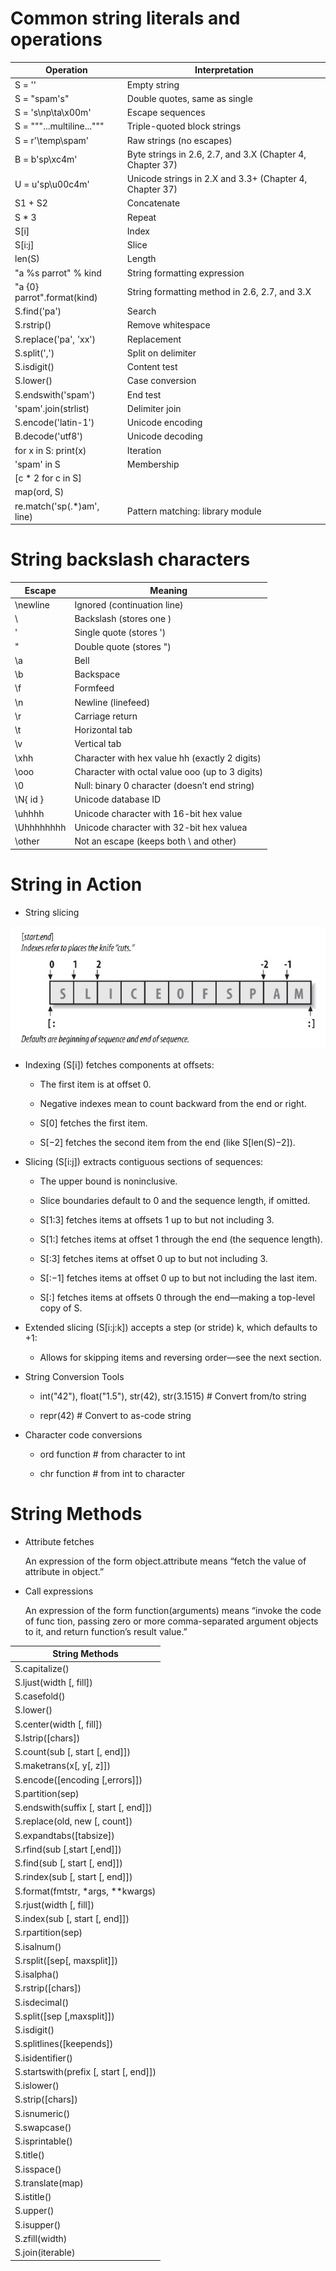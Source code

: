 # Common string literals and operations

| Operation | Interpretation |
| --- | --- |	 					
| S = '' | Empty string |
| S = "spam's" | Double quotes, same as single |
| S = 's\np\ta\x00m' | Escape sequences |
| S = """...multiline...""" | Triple-quoted block strings |
| S = r'\temp\spam' |  Raw strings (no escapes) |
| B = b'sp\xc4m' |  Byte strings in 2.6, 2.7, and 3.X (Chapter 4, Chapter 37) |
| U = u'sp\u00c4m' |  Unicode strings in 2.X and 3.3+ (Chapter 4, Chapter 37) |
| S1 + S2 | Concatenate |
| S * 3 | Repeat |
| S[i] | Index |
| S[i:j] | Slice |
| len(S) | Length  |
| "a %s parrot" % kind | String formatting expression |
| "a {0} parrot".format(kind) | String formatting method in 2.6, 2.7, and 3.X |
| S.find('pa') | Search |
| S.rstrip() | Remove whitespace |
| S.replace('pa', 'xx') | Replacement |
| S.split(',') | Split on delimiter |
| S.isdigit() | Content test |
| S.lower() | Case conversion |
| S.endswith('spam') | End test |
| 'spam'.join(strlist) | Delimiter join |
| S.encode('latin-1') | Unicode encoding |
| B.decode('utf8') | Unicode decoding |
| for x in S: print(x) | Iteration |
| 'spam' in S | Membership |
| [c * 2 for c in S] |  |
| map(ord, S) | 
| re.match('sp(.*)am', line) | Pattern matching: library module |
# String backslash characters 
| Escape | Meaning |
| --- | --- |	 				
| \newline | Ignored (continuation line) | 
| \\ | Backslash (stores one \) | 
| \' | Single quote (stores ') | 
| \" | Double quote (stores ") | 
| \a | Bell | 
| \b | Backspace | 
| \f | Formfeed | 
| \n | Newline (linefeed) | 
| \r | Carriage return | 
| \t | Horizontal tab | 
| \v | Vertical tab | 
| \xhh| Character with hex value hh (exactly 2 digits) | 
| \ooo | Character with octal value ooo (up to 3 digits) | 
| \0 | Null: binary 0 character (doesn’t end string) | 
| \N{ id } | Unicode database ID | 
| \uhhhh | Unicode character with 16-bit hex value | 
| \Uhhhhhhhh | Unicode character with 32-bit hex valuea | 
| \other | Not an escape (keeps both \ and other) | 

# String in Action

- String slicing

![String Slice](https://github.com/ItManHarry/Python/blob/master/LearningPython/Python3/String/stringSlice.jpg)

- Indexing (S[i]) fetches components at offsets:
	
	- The first item is at offset 0.
	
	- Negative indexes mean to count backward from the end or right.
	
	- S[0] fetches the first item.
	
	- S[−2] fetches the second item from the end (like S[len(S)−2]).
	
- Slicing (S[i:j]) extracts contiguous sections of sequences:

	- The upper bound is noninclusive.
	
	- Slice boundaries default to 0 and the sequence length, if omitted.
	
	- S[1:3] fetches items at offsets 1 up to but not including 3.
	
	- S[1:] fetches items at offset 1 through the end (the sequence length).
	
	- S[:3] fetches items at offset 0 up to but not including 3.
	
	- S[:−1] fetches items at offset 0 up to but not including the last item.
	
	- S[:] fetches items at offsets 0 through the end—making a top-level copy of S.
	
- Extended slicing (S[i:j:k]) accepts a step (or stride) k, which defaults to +1:
	
	- Allows for skipping items and reversing order—see the next section.
	
- String Conversion Tools

	- int("42"), float("1.5"), str(42), str(3.1515) 	# Convert from/to string
	
	- repr(42) 											# Convert to as-code string

- Character code conversions

	- ord function  # from character to int
	
	- chr function  # from int to character

# String Methods

- Attribute fetches

	An expression of the form object.attribute means “fetch the value of attribute
in object.”

- Call expressions

	An expression of the form function(arguments) means “invoke the code of func
tion, passing zero or more comma-separated argument objects to it, and return
function’s result value.”

| String Methods |
| --- |
| S.capitalize() | 
| S.ljust(width [, fill])| 
| S.casefold() | 
| S.lower()| 
| S.center(width [, fill]) | 
| S.lstrip([chars])| 
| S.count(sub [, start [, end]]) | 
| S.maketrans(x[, y[, z]])| 
| S.encode([encoding [,errors]]) | 
| S.partition(sep)| 
| S.endswith(suffix [, start [, end]]) | 
| S.replace(old, new [, count])| 
| S.expandtabs([tabsize]) | 
| S.rfind(sub [,start [,end]])| 
| S.find(sub [, start [, end]]) | 
| S.rindex(sub [, start [, end]])| 
| S.format(fmtstr, *args, **kwargs)|  
| S.rjust(width [, fill])| 
| S.index(sub [, start [, end]]) | 
| S.rpartition(sep)| 
| S.isalnum() | 
| S.rsplit([sep[, maxsplit]])| 
| S.isalpha() | 
| S.rstrip([chars])| 
| S.isdecimal() | 
| S.split([sep [,maxsplit]])| 
| S.isdigit() | 
| S.splitlines([keepends])| 
| S.isidentifier() | 
| S.startswith(prefix [, start [, end]])| 
| S.islower() | 
| S.strip([chars])| 
| S.isnumeric() | 
| S.swapcase()| 
| S.isprintable() | 
| S.title()| 
| S.isspace() | 
| S.translate(map)| 
| S.istitle() | 
| S.upper()| 
| S.isupper()|  
| S.zfill(width)| 
| S.join(iterable)| 